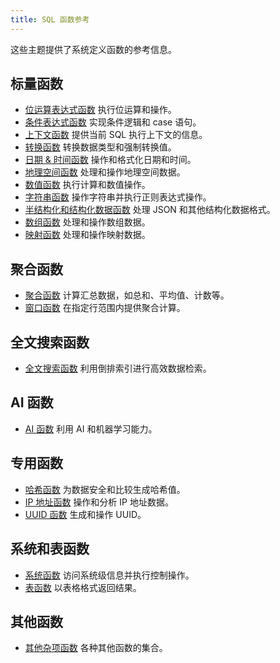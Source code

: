 ```yaml
---
title: SQL 函数参考
---
```


这些主题提供了系统定义函数的参考信息。

## 标量函数

- [位运算表达式函数](./01-bitmap-functions/index.md) 执行位运算和操作。
- [条件表达式函数](./03-conditional-functions/index.md) 实现条件逻辑和 case 语句。
- [上下文函数](./15-context-functions/index.md) 提供当前 SQL 执行上下文的信息。
- [转换函数](./02-conversion-functions/index.md) 转换数据类型和强制转换值。
- [日期 & 时间函数](./05-datetime-functions/index.md) 操作和格式化日期和时间。
- [地理空间函数](./09-geo-functions/index.md) 处理和操作地理空间数据。
- [数值函数](./04-numeric-functions/index.md) 执行计算和数值操作。
- [字符串函数](./06-string-functions/index.md) 操作字符串并执行正则表达式操作。
- [半结构化和结构化数据函数](./10-semi-structured-functions/index.md) 处理 JSON 和其他结构化数据格式。
- [数组函数](./00-array-functions/index.md) 处理和操作数组数据。
- [映射函数](10-map-functions/index.md) 处理和操作映射数据。

## 聚合函数

- [聚合函数](./07-aggregate-functions/index.md) 计算汇总数据，如总和、平均值、计数等。
- [窗口函数](./08-window-functions/index.md) 在指定行范围内提供聚合计算。

## 全文搜索函数

- [全文搜索函数](10-search-functions/index.md) 利用倒排索引进行高效数据检索。

## AI 函数

- [AI 函数](./11-ai-functions/index.md) 利用 AI 和机器学习能力。

## 专用函数

- [哈希函数](./12-hash-functions/index.md) 为数据安全和比较生成哈希值。
- [IP 地址函数](./14-ip-address-functions/index.md) 操作和分析 IP 地址数据。
- [UUID 函数](./13-uuid-functions/index.md) 生成和操作 UUID。

## 系统和表函数

- [系统函数](./16-system-functions/index.md) 访问系统级信息并执行控制操作。
- [表函数](./17-table-functions/index.md) 以表格格式返回结果。

## 其他函数

- [其他杂项函数](20-other-functions/index.md) 各种其他函数的集合。